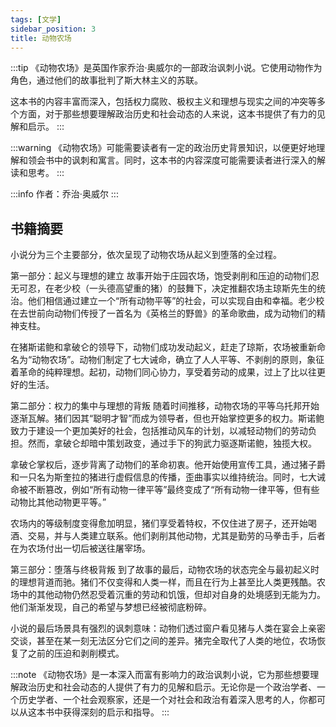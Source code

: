 ```yaml
---
tags: [文学]
sidebar_position: 3
title: 动物农场
---
```


:::tip
《动物农场》是英国作家乔治·奥威尔的一部政治讽刺小说。它使用动物作为角色，通过他们的故事批判了斯大林主义的苏联。

这本书的内容丰富而深入，包括权力腐败、极权主义和理想与现实之间的冲突等多个方面，对于那些想要理解政治历史和社会动态的人来说，这本书提供了有力的见解和启示。
:::

:::warning
《动物农场》可能需要读者有一定的政治历史背景知识，以便更好地理解和领会书中的讽刺和寓言。同时，这本书的内容深度可能需要读者进行深入的解读和思考。
:::

:::info
作者：乔治·奥威尔
:::

## 书籍摘要

小说分为三个主要部分，依次呈现了动物农场从起义到堕落的全过程。

第一部分：起义与理想的建立
故事开始于庄园农场，饱受剥削和压迫的动物们忍无可忍，在老少校（一头德高望重的猪）的鼓舞下，决定推翻农场主琼斯先生的统治。他们相信通过建立一个“所有动物平等”的社会，可以实现自由和幸福。老少校在去世前向动物们传授了一首名为《英格兰的野兽》的革命歌曲，成为动物们的精神支柱。

在猪斯诺鲍和拿破仑的领导下，动物们成功发动起义，赶走了琼斯，农场被重新命名为“动物农场”。动物们制定了七大诫命，确立了人人平等、不剥削的原则，象征着革命的纯粹理想。起初，动物们同心协力，享受着劳动的成果，过上了比以往更好的生活。

第二部分：权力的集中与理想的背叛
随着时间推移，动物农场的平等乌托邦开始逐渐瓦解。猪们因其“聪明才智”而成为领导者，但也开始掌控更多的权力。斯诺鲍致力于建设一个更加美好的社会，包括推动风车的计划，以减轻动物们的劳动负担。然而，拿破仑却暗中策划政变，通过手下的狗武力驱逐斯诺鲍，独揽大权。

拿破仑掌权后，逐步背离了动物们的革命初衷。他开始使用宣传工具，通过猪子爵和一只名为斯奎拉的猪进行虚假信息的传播，歪曲事实以维持统治。同时，七大诫命被不断篡改，例如“所有动物一律平等”最终变成了“所有动物一律平等，但有些动物比其他动物更平等。”

农场内的等级制度变得愈加明显，猪们享受着特权，不仅住进了房子，还开始喝酒、交易，并与人类建立联系。他们剥削其他动物，尤其是勤劳的马拳击手，后者在为农场付出一切后被送往屠宰场。

第三部分：堕落与终极背叛
到了故事的最后，动物农场的状态完全与最初起义时的理想背道而驰。猪们不仅变得和人类一样，而且在行为上甚至比人类更残酷。农场中的其他动物仍然忍受着沉重的劳动和饥饿，但却对自身的处境感到无能为力。他们渐渐发现，自己的希望与梦想已经被彻底粉碎。

小说的最后场景具有强烈的讽刺意味：动物们透过窗户看见猪与人类在宴会上亲密交谈，甚至在某一刻无法区分它们之间的差异。猪完全取代了人类的地位，农场恢复了之前的压迫和剥削模式。

:::note
《动物农场》是一本深入而富有影响力的政治讽刺小说，它为那些想要理解政治历史和社会动态的人提供了有力的见解和启示。无论你是一个政治学者、一个历史学者、一个社会观察家，还是一个对社会和政治有着深入思考的人，你都可以从这本书中获得深刻的启示和指导。
:::
